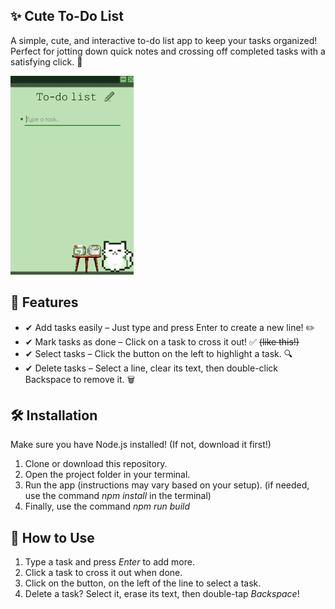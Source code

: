 ## **✨ Cute To-Do List**
A simple, cute, and interactive to-do list app to keep your tasks organized! Perfect for jotting down quick notes and crossing off completed tasks with a satisfying click. 🌱

![preview](to-do.png)

## **🚀 Features**
- ✔ Add tasks easily – Just type and press Enter to create a new line! ✏️
- ✔ Mark tasks as done – Click on a task to cross it out! ✅ ~~(like this!)~~
- ✔ Select tasks – Click the button on the left to highlight a task. 🔍
- ✔ Delete tasks – Select a line, clear its text, then double-click Backspace to remove it. 🗑️

## **🛠️ Installation**
Make sure you have Node.js installed! (If not, download it first!)
1. Clone or download this repository.
2. Open the project folder in your terminal.
3. Run the app (instructions may vary based on your setup).
(if needed, use the command *npm install* in the terminal)
4. Finally, use the command *npm run build*

## **📝 How to Use**
1. Type a task and press *Enter* to add more.
2. Click a task to cross it out when done.
3. Click on the button, on the left of the line to select a task.
4. Delete a task? Select it, erase its text, then double-tap *Backspace*!